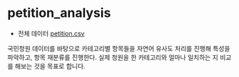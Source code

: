 # petition_analysis

- 전체 데이터 
[petition.csv](https://s3.ap-northeast-2.amazonaws.com/data10902/petition/petition.csv)

국민청원 데이터를 바탕으로 카테고리별 항목들을 자연어 유사도 처리를 진행해 특성을 파악하고, 항목 재분류를 진행한다. 실제 청원을 한 카테고리와 얼마나 일치하는 지 비교를 해보는 것을 목표로 합니다.


